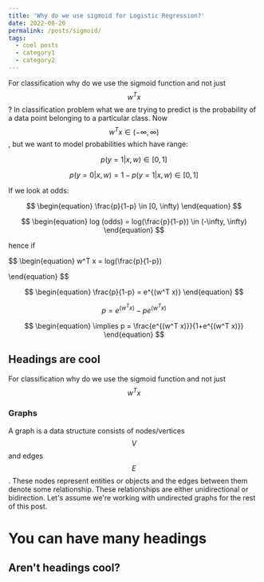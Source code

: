 ```yaml
---
title: 'Why do we use sigmoid for Logistic Regression?'
date: 2022-08-20
permalink: /posts/sigmoid/
tags:
  - cool posts
  - category1
  - category2
---
```


For classification why do we use the sigmoid function and not just $$w^T x$$ ? 
In classification problem what we are trying to predict is the probability of a data point belonging to a particular class. Now $$w^T x \in (-\infty, \infty)$$, but we want to model probabilities which have range:

$$
\begin{equation}
    p(y=1|x,w) \in [0,1]
\end{equation}
$$

$$
\begin{equation}
    p(y=0|x,w) = 1-p(y=1|x,w) \in [0,1]
\end{equation}
$$

If we look at odds:

$$
\begin{equation}
    \frac{p}{1-p} \in [0, \infty)
\end{equation}
$$



$$
\begin{equation}
    log (odds) = log(\frac{p}{1-p}) \in (-\infty, \infty)
\end{equation}
$$

hence if 

$$
\begin{equation}
    w^T x  = log(\frac{p}{1-p})
    
\end{equation}
$$

$$
\begin{equation}
    \frac{p}{1-p} = e^{(w^T x)}
\end{equation}
$$

$$
\begin{equation}
    p = e^{(w^T x)} - p e^{(w^T x)}
\end{equation}
$$

$$
\begin{equation}
    \implies p = \frac{e^{(w^T x)}}{1+e^{(w^T x)}}
\end{equation}
$$





## Headings are cool
For classification why do we use the sigmoid function and not just $$w^T x$$ 

### Graphs 

A graph is a data structure consists of nodes/vertices $$V$$ and edges $$E$$. These nodes represent entities or objects and the edges between them denote some relationship. These relationships are either unidirectional or bidirection. Let's assume we're working with undirected graphs for the rest of this post. 


You can have many headings
======

Aren't headings cool?
------
